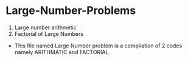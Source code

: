 # Large-Number-Problems
1) Large number arithmetic 
2) Factorial of Large Numbers
* This file named Large Number problem is a compilation of 2 codes namely ARITHMATIC and FACTORIAL.

